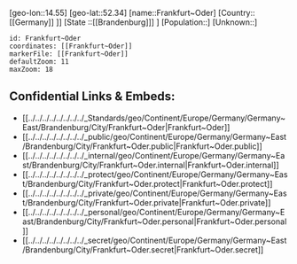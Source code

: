 ﻿---
location: [52.34,14.55]
mapzoom: [7,12] 
mapmarker: city 
type: City
tags:
- geo/City


SpocWebEntityId: 30231
isDeleted: false
confidential: public

---
[geo-lon::14.55]
[geo-lat::52.34]
[name::Frankfurt~Oder]
[Country::[[Germany]] ]]
[State ::[[Brandenburg]]] ]
[Population::]
[Unknown::]


```leaflet
id: Frankfurt~Oder
coordinates: [[Frankfurt~Oder]]
markerFile: [[Frankfurt~Oder]]
defaultZoom: 11 
maxZoom: 18
```


## Confidential Links & Embeds: 
- [[../../../../../../../../_Standards/geo/Continent/Europe/Germany/Germany~East/Brandenburg/City/Frankfurt~Oder|Frankfurt~Oder]] 
- [[../../../../../../../../_public/geo/Continent/Europe/Germany/Germany~East/Brandenburg/City/Frankfurt~Oder.public|Frankfurt~Oder.public]] 
- [[../../../../../../../../_internal/geo/Continent/Europe/Germany/Germany~East/Brandenburg/City/Frankfurt~Oder.internal|Frankfurt~Oder.internal]] 
- [[../../../../../../../../_protect/geo/Continent/Europe/Germany/Germany~East/Brandenburg/City/Frankfurt~Oder.protect|Frankfurt~Oder.protect]] 
- [[../../../../../../../../_private/geo/Continent/Europe/Germany/Germany~East/Brandenburg/City/Frankfurt~Oder.private|Frankfurt~Oder.private]] 
- [[../../../../../../../../_personal/geo/Continent/Europe/Germany/Germany~East/Brandenburg/City/Frankfurt~Oder.personal|Frankfurt~Oder.personal]] 
- [[../../../../../../../../_secret/geo/Continent/Europe/Germany/Germany~East/Brandenburg/City/Frankfurt~Oder.secret|Frankfurt~Oder.secret]] 
